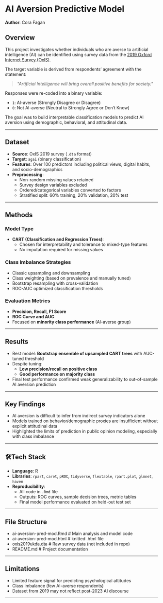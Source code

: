 # AI Aversion Predictive Model

**Author**: Cora Fagan  

## Overview

This project investigates whether individuals who are averse to artificial intelligence (AI) can be identified using survey data from the [2019 Oxford Internet Survey (OxIS)](https://beta.ukdataservice.ac.uk/datacatalogue/studies/study?id=9146).

The target variable is derived from respondents’ agreement with the statement:  
> _"Artificial Intelligence will bring overall positive benefits for society."_

Responses were re-coded into a binary variable:
- `1`: AI-averse (Strongly Disagree or Disagree)
- `0`: Not AI-averse (Neutral to Strongly Agree or Don’t Know)

The goal was to build interpretable classification models to predict AI aversion using demographic, behavioral, and attitudinal data.

---

## Dataset

- **Source**: OxIS 2019 survey (`.dta` format)
- **Target**: `agai` (binary classification)
- **Features**: Over 100 predictors including political views, digital habits, and socio-demographics
- **Preprocessing**:
  - Non-random missing values retained
  - Survey design variables excluded
  - Ordered/categorical variables converted to factors
  - Stratified split: 60% training, 20% validation, 20% test

---

## Methods

### Model Type
- **CART (Classification and Regression Trees)**:
  - Chosen for interpretability and tolerance to mixed-type features
  - No imputation required for missing values

### Class Imbalance Strategies
- Classic upsampling and downsampling
- Class weighting (based on prevalence and manually tuned)
- Bootstrap resampling with cross-validation
- ROC-AUC optimized classification thresholds

### Evaluation Metrics
- **Precision, Recall, F1 Score**
- **ROC Curve and AUC**
- Focused on **minority class performance** (AI-averse group)

---

## Results

- Best model: **Bootstrap ensemble of upsampled CART trees** with AUC-tuned threshold
- Despite tuning:
  - **Low precision/recall on positive class**
  - **Good performance on majority class**
- Final test performance confirmed weak generalizability to out-of-sample AI aversion prediction

---

## Key Findings

- AI aversion is difficult to infer from indirect survey indicators alone
- Models trained on behavior/demographic proxies are insufficient without explicit attitudinal data
- Highlighted the limits of prediction in public opinion modeling, especially with class imbalance

---

## 🛠Tech Stack

- **Language**: R
- **Libraries**: `rpart`, `caret`, `pROC`, `tidyverse`, `flextable`, `rpart.plot`, `glmnet`, `haven`
- **Reproducibility**:
  - All code in `.Rmd` file
  - Outputs: ROC curves, sample decision trees, metric tables
  - Final model performance evaluated on held-out test set

---

## File Structure

- ai-aversion-pred-mod.Rmd # Main analysis and model code 
- ai-aversion-pred-mod.html # knitted .html file
- oxis2019ukda.dta # Raw survey data (not included in repo)
- README.md # Project documentation

---

## Limitations

- Limited feature signal for predicting psychological attitudes
- Class imbalance (few AI-averse respondents)
- Dataset from 2019 may not reflect post-2023 AI discourse

---
